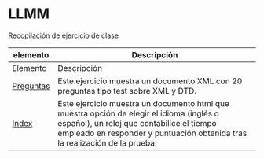 # LLMM
Recopilación de ejercicio de clase


    
elemento | Descripción
-------- | -----------
Elemento | Descripción
[Preguntas](/ProyectoXML2/Practica3trimestre/Preguntasxml) | Este ejercicio muestra un documento XML con 20 preguntas tipo test sobre XML y DTD.
[Index](/ProyectoXML2/Practica3trimestre/indexhtml) | Este ejercicio muestra un documento html que muestra opción de elegir el idioma (inglés o español), un reloj que contabilice el tiempo empleado en responder y puntuación obtenida tras la realización de la prueba.
